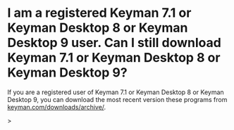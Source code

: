 # I am a registered Keyman 7.1 or Keyman Desktop 8 or Keyman Desktop 9 user. Can I still download Keyman 7.1 or Keyman Desktop 8 or Keyman Desktop 9?

If you are a registered user of Keyman 7.1 or Keyman Desktop 8 or Keyman
Desktop 9, you can download the most recent version these programs from
[keyman.com/downloads/archive/](http://keyman.com/downloads/archive/).

&gt;
